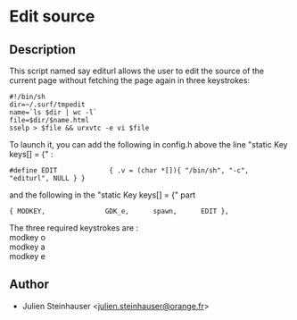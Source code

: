 Edit source
===========

Description
-----------

This script named say editurl allows the user to edit the source of the current page without fetching the page again
in three keystrokes:

    #!/bin/sh  
    dir=~/.surf/tmpedit  
    name=`ls $dir | wc -l`  
    file=$dir/$name.html  
    sselp > $file && urxvtc -e vi $file  

To launch it, you can add the following in config.h above the line "static Key keys[] = {" :

    #define EDIT             { .v = (char *[]){ "/bin/sh", "-c", "editurl", NULL } }

and the following in the "static Key keys[] = {" part  

    { MODKEY,               GDK_e,      spawn,      EDIT },

The three required keystrokes are :  
modkey o  
modkey a  
modkey e  


Author
------

- Julien Steinhauser <[julien.steinhauser@orange.fr](mailto:julien.steinhauser@orange.fr)>
